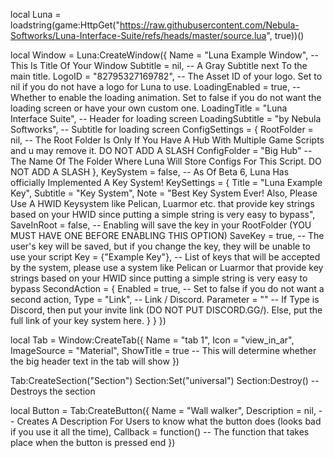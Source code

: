 local Luna = loadstring(game:HttpGet("https://raw.githubusercontent.com/Nebula-Softworks/Luna-Interface-Suite/refs/heads/master/source.lua", true))()

local Window = Luna:CreateWindow({
	Name = "Luna Example Window", -- This Is Title Of Your Window
	Subtitle = nil, -- A Gray Subtitle next To the main title.
	LogoID = "82795327169782", -- The Asset ID of your logo. Set to nil if you do not have a logo for Luna to use.
	LoadingEnabled = true, -- Whether to enable the loading animation. Set to false if you do not want the loading screen or have your own custom one.
	LoadingTitle = "Luna Interface Suite", -- Header for loading screen
	LoadingSubtitle = "by Nebula Softworks", -- Subtitle for loading screen
	ConfigSettings = {
		RootFolder = nil, -- The Root Folder Is Only If You Have A Hub With Multiple Game Scripts and u may remove it. DO NOT ADD A SLASH
		ConfigFolder = "Big Hub" -- The Name Of The Folder Where Luna Will Store Configs For This Script. DO NOT ADD A SLASH
	},
	KeySystem = false, -- As Of Beta 6, Luna Has officially Implemented A Key System!
	KeySettings = {
		Title = "Luna Example Key",
		Subtitle = "Key System",
		Note = "Best Key System Ever! Also, Please Use A HWID Keysystem like Pelican, Luarmor etc. that provide key strings based on your HWID since putting a simple string is very easy to bypass",
		SaveInRoot = false, -- Enabling will save the key in your RootFolder (YOU MUST HAVE ONE BEFORE ENABLING THIS OPTION)
		SaveKey = true, -- The user's key will be saved, but if you change the key, they will be unable to use your script
		Key = {"Example Key"}, -- List of keys that will be accepted by the system, please use a system like Pelican or Luarmor that provide key strings based on your HWID since putting a simple string is very easy to bypass
		SecondAction = {
			Enabled = true, -- Set to false if you do not want a second action,
			Type = "Link", -- Link / Discord.
			Parameter = "" -- If Type is Discord, then put your invite link (DO NOT PUT DISCORD.GG/). Else, put the full link of your key system here.
		}
	}
})

local Tab = Window:CreateTab({
	Name = "tab 1",
	Icon = "view_in_ar",
	ImageSource = "Material",
	ShowTitle = true -- This will determine whether the big header text in the tab will show
})

Tab:CreateSection("Section")
Section:Set("universal")
Section:Destroy() -- Destroys the section

local Button = Tab:CreateButton({
	Name = "Wall walker",
	Description = nil, -- Creates A Description For Users to know what the button does (looks bad if you use it all the time),
    	Callback = function()
         -- The function that takes place when the button is pressed
    	end
})
